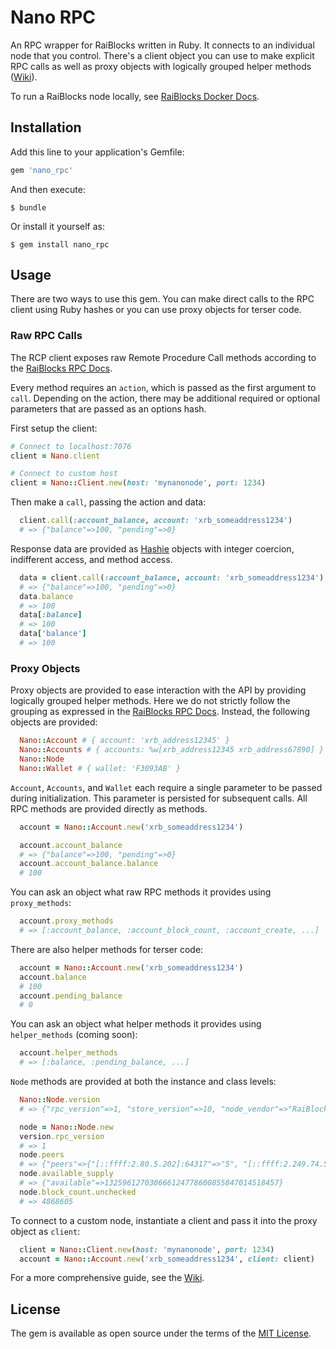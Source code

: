# Nano RPC

An RPC wrapper for RaiBlocks written in Ruby.  It connects to an individual node that you control.  There's a client object you can use to make explicit RPC calls as well as proxy objects with logically grouped helper methods ([Wiki](https://github.com/jcraigk/ruby_nano_rpc/wiki)).

To run a RaiBlocks node locally, see [RaiBlocks Docker Docs](https://github.com/clemahieu/raiblocks/wiki/Docker-node).

## Installation

Add this line to your application's Gemfile:

```ruby
gem 'nano_rpc'
```

And then execute:

    $ bundle

Or install it yourself as:

    $ gem install nano_rpc

## Usage

There are two ways to use this gem.  You can make direct calls to the RPC client using Ruby hashes or you can use proxy objects for terser code.

### Raw RPC Calls

The RCP client exposes raw Remote Procedure Call methods according to the [RaiBlocks RPC Docs](https://github.com/clemahieu/raiblocks/wiki/RPC-protocol).

Every method requires an `action`, which is passed as the first argument to `call`.  Depending on the action, there may be additional required or optional parameters that are passed as an options hash.

First setup the client:

```ruby
# Connect to localhost:7076
client = Nano.client

# Connect to custom host
client = Nano::Client.new(host: 'mynanonode', port: 1234)
```

Then make a `call`, passing the action and data:

```ruby
  client.call(:account_balance, account: 'xrb_someaddress1234')
  # => {"balance"=>100, "pending"=>0}
````

Response data are provided as [Hashie](https://github.com/intridea/hashie) objects with integer coercion, indifferent access, and method access.

```ruby
  data = client.call(:account_balance, account: 'xrb_someaddress1234')
  # => {"balance"=>100, "pending"=>0}
  data.balance
  # => 100
  data[:balance]
  # => 100
  data['balance']
  # => 100
````

### Proxy Objects

Proxy objects are provided to ease interaction with the API by providing logically grouped helper methods. Here we do not strictly follow the grouping as expressed in the [RaiBlocks RPC Docs](https://github.com/clemahieu/raiblocks/wiki/RPC-protocol).  Instead, the following objects are provided:

```ruby
  Nano::Account # { account: 'xrb_address12345' }
  Nano::Accounts # { accounts: %w[xrb_address12345 xrb_address67890] }
  Nano::Node
  Nano::Wallet # { wallet: 'F3093AB' }
```

`Account`, `Accounts`, and `Wallet` each require a single parameter to be passed during initialization.  This parameter is persisted for subsequent calls.  All RPC methods are provided directly as methods.

```ruby
  account = Nano::Account.new('xrb_someaddress1234')

  account.account_balance
  # => {"balance"=>100, "pending"=>0}
  account.account_balance.balance
  # 100
```

You can ask an object what raw RPC methods it provides using `proxy_methods`:

```ruby
  account.proxy_methods
  # => [:account_balance, :account_block_count, :account_create, ...]
```

There are also helper methods for terser code:

```ruby
  account = Nano::Account.new('xrb_someaddress1234')
  account.balance
  # 100
  account.pending_balance
  # 0
```

You can ask an object what helper methods it provides using `helper_methods` (coming soon):

```ruby
  account.helper_methods
  # => [:balance, :pending_balance, ...]
```

`Node` methods are provided at both the instance and class levels:

```ruby
  Nano::Node.version
  # => {"rpc_version"=>1, "store_version"=>10, "node_vendor"=>"RaiBlocks 9.0"}

  node = Nano::Node.new
  version.rpc_version
  # => 1
  node.peers
  # => {"peers"=>{"[::ffff:2.80.5.202]:64317"=>"5", "[::ffff:2.249.74.58]:7075"=>"5", "[::ffff:5.9.31.82]:7077"=>"4", ... }
  node.available_supply
  # => {"available"=>132596127030666124778600855847014518457}
  node.block_count.unchecked
  # => 4868605
```

To connect to a custom node, instantiate a client and pass it into the proxy object as `client`:

```ruby
  client = Nano::Client.new(host: 'mynanonode', port: 1234)
  account = Nano::Account.new('xrb_someaddress1234', client: client)
```

For a more comprehensive guide, see the [Wiki](https://github.com/jcraigk/ruby_nano_rpc/wiki).

## License

The gem is available as open source under the terms of the [MIT License](https://opensource.org/licenses/MIT).
